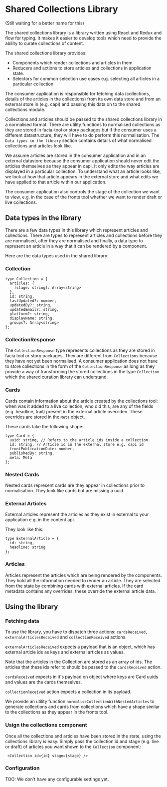 # Shared Collections Library
(Still waiting for a better name for this)

The shared collections library is a library written using React and Redux and flow for typing.
It makes it easier to develop tools which need to provide the ability to curate collections of content.

The shared collections library provides:
- Components which render collections and articles in them
- Reducers and actions to store articles and collections in application state.
- Selectors for common selection use cases e.g. selecting all articles in a particular collection

The consumer application is responsible for fetching data (collections, details of the articles in the collections) from its own data store and from an external store in (e.g. capi) and passing
this data on to the shared collections module.

Collections and articles should be passed to the shared collections library in a normalised format. There are utility functions to normalised collections as they are stored in facia-tool or story packages but if the consumer uses a different datastructure, they will have to do perform this normalisation. The `Data types in the library` section contains details of what normalised collections and articles look like.

We assume articles are stored in the consumer application and in an external datastore because the consumer application should never edit the articles themselves as they appear in capi. It only edits the way articles are displayed in a particular collection. To understand what an article looks like, we look at how that article appears in the external store and what edits we have applied to that article within our application.

The consumer application also controls the stage of the collection we want to view, e.g. in the case of the fronts tool whether we want to render draft or live collections.

## Data types in the library

There are a few data types in this library which represent articles and collections.
There are types to represent articles and collections before they are normalised, after
they are normalised and finally, a data type to represent an article in a way that it can
be rendered by a component.

Here are the data types used in the shared library:

### Collection

```
type Collection = {
  articles: {
    [stage: string]: Array<string>
  },
  id: string,
  lastUpdated?: number,
  updatedBy?: string,
  updatedEmail?: string,
  platform?: string,
  displayName: string,
  groups?: Array<string>
};

```

### CollectionResponse

The `CollectionResponse` type represents collections as they are stored in facia tool or story packages.
They are different from `Collections` because they have not yet been normalised. A consumer application does
not have to store collections in the form of the `CollectionResponse` as long as they provide a way of transforming
the stored collections in the type `Collection` which the shared curation library can understand.

### Cards

Cards contain information about the article created by
the collections tool: when was it added to a live collection, who did this,
are any of the fields (e.g. headline, trail)  present in the external article
overriden. These overrides are stored in the `Meta` object.

These cards take the following shape:

```
type Card = {
  uuid: string, // Refers to the article ids inside a collection
  id: string, // Article id in the external store e.g. capi id
  frontPublicationDate: number,
  publishedBy: string,
  meta: Meta
};
```

### Nested Cards

Nested cards represent cards are they appear in collections prior to
normalisation. They look like cards but are missing a uuid.

### External Articles
External articles represent the articles as they exist in external to your application e.g. in the content api.

They look like this:

```
type ExternalArticle = {
  id: string,
  headline: string
};
```

### Articles

Articles represent the articles which are being rendered by
the components. They hold all the information needed to render an article.
They are selected from the state by combining cards with
external articles. If the card metadata contains any overrides,
these override the external article data.

## Using the library

### Fetching data

To use the library, you have to dispatch three actions: `cardsReceived`, `externalArticlesReceived` and `collectionReceived` actions.

`externalArticlesReceived` expects a payload that is an object, which has external article ids as keys and external articles as values.


Note that the articles in the Collection are stored as an array of ids. The articles that these ids refer to should be passed to the `cardsReceived` action.

`cardsReceived` expects in it's payload on object where keys are Card uuids and values are the cards themselves.

`collectionReceived` action expects a collection in its payload.

We provide an utility function `normaliseCollectionWithNestedArticles` to generate collections and cards from collections which have a shape similar to the collections as they appear in the fronts tool.

### Usign the collections component

Once all the collections and articles have been stored in the state, using the collections library is easy. Simply pass the collection id and stage (e.g. live or draft) of articles you want shown to the `Collection` component:

```
 <Collection id={id} stage={stage} />
```

### Configuration

TOO: We don't have any configurable settings yet.
